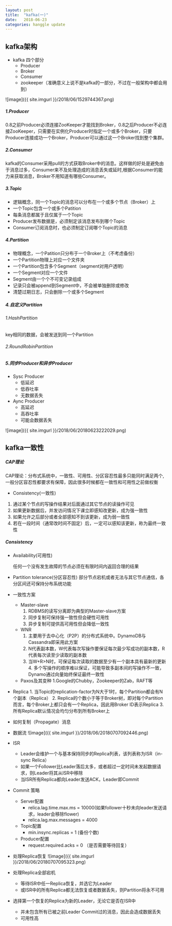 ```yaml
---
layout: post
title:  "kafka(一)"
date:   2018-06-23 
categories: hanggle update
---
```




 kafka架构
-----------------------------

* kafka 四个部分
    * Producer
    * Broker
    * Consumer
    * zookeeper（准确意义上说不是kafka的一部分，不过在一般架构中都会用到）


![image]({{ site.imgurl }}/2018/06/1529744367.png)


##### 1.Producer

0.8之前Producer必须连接ZooKeeper才能找到Broker，0.8之后Producer不必连接ZooKeeper，只需要在实例化Producer时指定一个或多个Broker，只要Producer连接成功一个Broker，Producer可以通过这一个Broker找到整个集群。

##### 2.Consumer

kafka的Consumer采用pull的方式获取Broker中的消息。这样做的好处是避免由于消息过多，Consumer来不及处理造成的消息丢失或延时,根据Consumer的能力来获取消息，Broker不用知道有哪些Consumer。

##### 3.Topic

 * 逻辑概念，同一个Topic的消息可以分布在一个或多个节点（Broker）上
 * 一个Topic包含一个或多个Patition
 * 每条消息都属于且仅属于一个Topic
 * Producer发布数据是，必须制定该消息发布到哪个Topic
 * Consumer订阅消息时，也必须制定订阅哪个Topic的消息

##### 4.Partition

 * 物理概念，一个Patition只分布于一个Broker上（不考虑备份）
 * 一个Partition物理上对应一个文件夹
 * 一个Partition包含多个Segment（segment对用户透明）
 * 一个Segment对应一个文件
 * Segment由一个个不可变记录组成
 * 记录只会被append到Segment中，不会被单独删除或修改
 * 清楚过期日志，只会删除一个或多个Segment


##### 4.自定义Partition
 ###### 1.HashPartition
key相同的数据，会被发送到同一个Partition
 ###### 2.RoundRobinPartition

##### 5.同步Producer和异步Producer
 * Sysc Producer
   * 低延迟
   * 低吞吐率
   * 无数据丢失
 * Aync Producer
   * 高延迟
   * 高吞吐率
   * 可能会数据丢失

![image]({{ site.imgurl }}/2018/06/20180623222029.png)

kafka一致性
-----------------------------
##### CAP理论
CAP理论：分布式系统中，一致性、可用性、分区容忍性最多只能同时满足两个,一般分区容忍性都要求有保障，因此很多时候都在一致性和可用性之前做权衡
- Consistency(一致性)
 1. 通过某个节点的写操作结果对后面通过其它节点的读操作可见
 2. 如果更新数据后，并发访问情况下课立即感知改更新，成为强一致性
 3. 如果允许之后部分或者全部感知不到该更新，成为弱一致性
 4. 若在一段时间（通常改时间不固定）后，一定可以感知该更新，称为最终一致性

##### Consistency
- Availability(可用性)

     任何一个没有发生故障的节点必须在有限时间内返回合理的结果
- Partition tolerance(分区容忍性)
     部分节点宕机或者无法与其它节点通信，各分区间还可保持分布系统功能

- 一致性方案
     - Master-slave
         1. RDBMS的读写分离即为典型的Master-slave方案
         2. 同步复制可保持强一致性但会硬性可用性
         3. 异步复制可提供高可用性但会降低一致性
    - WNR
         1. 主要用于去中心化（P2P）的分布式系统中。DynamoDB与Cassandra即采用此方案
         2. N代表副本数，W代表每次写操作要保证每次最少写成功的副本数，R代表每次读至少读取的副本数
         3. 当W+R>N时，可保证每次读取的数据至少有一个副本具有最新的更新
          4. 多个写操作的顺序难以保证，可能导致多副本间的写操作不一致，Dynamo通过向量始终保证最终一致性
    - Paxos及其变种
         1.Google的Chubby，Zookeeper的Zab，RAFT等 
    
- Replica
        1. 当Topic的replication-factor为N大于1时，每个Partition都会有N个副本（Replica）
        2. Replica的个数小于等于Broker树，即对每个Partition而言，每个Broker上都只会有一个Replica，因此用Broker ID表示Replica
        3. 所有Replica默认情况会均匀分布到所有Broker上


- 如何复制（Propagate）消息
- 数据流
![image]({{ site.imgurl }}/2018/06/20180707092446.png)

- ISR
     - Leader会维护一个与基本保持同步的Replica列表，该列表称为ISR（in-sync Relica）
     - 如果一个Follower比Leader落后太多，或者超过一定时间未发起数据请求，则Leader将其从ISR中移除
     - 当ISR所有Replica都向Leader发送ACK，Leader即Commit

- Commit 策略
     - Server配置
         - relica.lag.time.max.ms = 10000(如果follower十秒未向leader发送请求，leader会移除flower)
         - relica.lag.max.messages = 4000
     - Topic配置
         - min.insync.replicas = 1 (备份个数)
     - Producer配置
         - request.required.acks = 0 （是否需要等待回复）

- 处理Replica恢复
![image]({{ site.imgurl }}/2018/06/20180707095323.png)

- 处理Replica全部宕机
     - 等待ISR中任一Replica恢复，并选它为Leader
     - 或ISR中的所有Replica都无法恢复或者数据丢失，则Partition将永不可用
- 选择第一个恢复的Replica为新的Leader，无论它是否在ISR中
     - 并未包含所有已被之前Leader Commit过的消息，因此会造成数据丢失
     - 可用性高